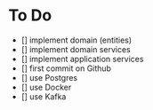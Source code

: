 # To Do

- [] implement domain (entities)
- [] implement domain services
- [] implement application services
- [] first commit on Github
- [] use Postgres
- [] use Docker
- [] use Kafka



